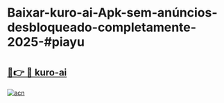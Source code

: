 # Baixar-kuro-ai-Apk-sem-anúncios-desbloqueado-completamente-2025-#piayu

# <h2><a href="https://ainizakaria.my?title=kuro-ai&ref=24M">🔗👉 🔴 kuro-ai</a></h2>

[![acn](https://github.com/user-attachments/assets/0f9c940e-d8b0-45ae-aac7-cd30a18b3e1c)](https://ainizakaria.my?title=kuro-ai&ref=24M)

